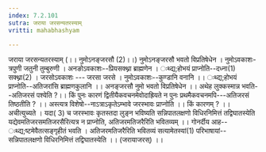 ```yaml
---
index: 7.2.101
sutra: जराया जरसन्यतरस्याम्
vritti: mahabhashyam

---
```

 जराया जरसन्यतरस्याम् (।। नुमोऽनङ्जरसौ (2)।।) नुमोऽनङ्जरसौ भवतो विप्रतिषेधेन । नुमोऽवकाशः-त्रपुणी जतुनी तुम्बुरुणी । अनङोऽवकाशः--प्रियसक्थ्ना ब्राह्मणेन । ःथ्द्य;होभयं प्राप्नोति--दध्ना(1) सक्थ्ना(2) । जरसोऽवकाशः --- जरसा जरसे । नुमोऽवकाशः--कुण्डानि वनानि ।। ःथ्द्य;होभयं प्राप्नोति--अतिजरांसि ब्राह्मणकुलानि ।। अनङ्जरसौ नुमो भवतो विप्रतिषेधेन ।। अथेह लुक्कस्मान्न भवति--अतिजरसं पश्येति ?।। किं पुनः कारणं द्वितीयैकवचनमेवोदाह्रियते न पुनः प्रथमैकवचनमपि---अतिजरसं तिष्ठतीति ? ।। अस्त्यत्र विशेषो--नाऽत्राऽकृतेऽम्भावे जरस्भावः प्राप्नोति ।। किं कारणम् ? ।। अचीत्युच्यते । यदा( 3) च जरस्भावः कृतस्तदा लुङ्न भविष्यति सन्निपातलक्षणो विधिरनिमित्तं तद्विघातस्येति यद्येवमतिजरसमतिजरसैरित्यत्र न प्राप्नोति, अतिजरमतिजरैरिति भवितव्यम् ।। गोनर्दीय आह-- ःथ्द्य;ष्टमेवैतत्सङ्गृहीतं भवति । अतिजरमतिजरैरिति भवितव्यं सत्यामेतस्यां(1) परिभाषायां--सन्निपातलक्षणो विधिरनिमित्तं तद्विघातस्येति ।। (जरायाजरस्) ।। 